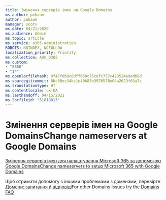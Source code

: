```yaml
---
title: Змінення серверів імен на Google Domains
ms.author: pebaum
author: pebaum
manager: scotv
ms.date: 04/21/2020
ms.audience: Admin
ms.topic: article
ms.service: o365-administration
ROBOTS: NOINDEX, NOFOLLOW
localization_priority: Priority
ms.collection: Adm_O365
ms.custom:
- "5860"
- "14"
ms.openlocfilehash: 9f47f0b8c0dff660c75c8fc757c428524e9ed68d
ms.sourcegitcommit: 8bc60ec34bc1e40685e3976576e04a2623f63a7c
ms.translationtype: HT
ms.contentlocale: uk-UA
ms.lasthandoff: 04/15/2021
ms.locfileid: "51818813"
---
```

# <a name="change-nameservers-at-google-domains"></a><span data-ttu-id="fa9b3-102">Змінення серверів імен на Google Domains</span><span class="sxs-lookup"><span data-stu-id="fa9b3-102">Change nameservers at Google Domains</span></span>

[<span data-ttu-id="fa9b3-103">Змінення серверів імен для налаштування Microsoft 365 за допомогою Google Domains</span><span class="sxs-lookup"><span data-stu-id="fa9b3-103">Change nameservers to setup Microsoft 365 with Google Domains</span></span>](https://docs.microsoft.com/microsoft-365/admin/dns/change-nameservers-at-google-domains?view=o365-worldwide)

<span data-ttu-id="fa9b3-104">Щоб отримати допомогу з іншими проблемами з доменами, перевірте [Домени: запитання й відповіді](https://docs.microsoft.com/microsoft-365/admin/setup/domains-faq?view=o365-worldwide)</span><span class="sxs-lookup"><span data-stu-id="fa9b3-104">For other Domains issues try the [Domains FAQ](https://docs.microsoft.com/microsoft-365/admin/setup/domains-faq?view=o365-worldwide)</span></span>
